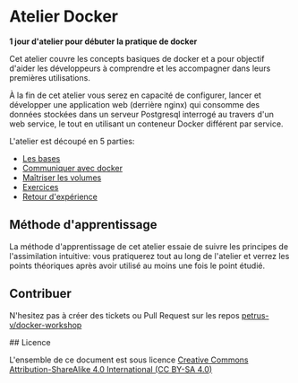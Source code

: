 # Atelier Docker

__1 jour d'atelier pour débuter la pratique de docker__


Cet atelier couvre les concepts basiques de docker et a pour objectif d'aider
les développeurs à comprendre et les accompagner dans leurs premières
utilisations.

À la fin de cet atelier vous serez en capacité de configurer, lancer et
développer une application web (derrière nginx) qui consomme des données stockées
dans un serveur Postgresql interrogé au travers d'un web service, le tout en
utilisant un conteneur Docker différent par service.

L'atelier est découpé en 5 parties:

* [Les bases](010_foundations/README.md)
* [Communiquer avec docker](020_communicate/README.md)
* [Maîtriser les volumes](030_volumes/README.md)
* [Exercices](035_exercises/README.md)
* [Retour d'expérience](040_experiences/README.md)


## Méthode d'apprentissage

La méthode d'apprentissage de cet atelier essaie de suivre les principes de
l'assimilation intuitive: vous pratiquerez tout au long de l'atelier et
verrez les points théoriques après avoir utilisé au moins une fois le point
étudié.

## Contribuer

N'hesitez pas à créer des tickets ou Pull Request sur les repos
[petrus-v/docker-workshop](https://github.com/petrus-v/docker-workshop
"Workshop book repo")

## Licence

L'ensemble de ce document est sous licence [Creative Commons
Attribution-ShareAlike 4.0 International (CC BY-SA 4.0)](
http://creativecommons.org/licenses/by-sa/4.0/ "CC BY-SA 4.0")
